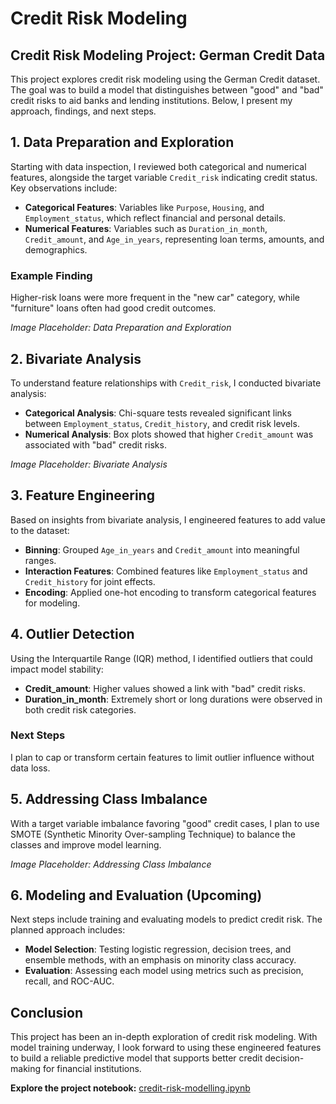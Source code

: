 # Credit Risk Modeling

## Credit Risk Modeling Project: German Credit Data
This project explores credit risk modeling using the German Credit dataset. The goal was to build a model that distinguishes between "good" and "bad" credit risks to aid banks and lending institutions. Below, I present my approach, findings, and next steps.

## 1. Data Preparation and Exploration
Starting with data inspection, I reviewed both categorical and numerical features, alongside the target variable `Credit_risk` indicating credit status. Key observations include:

- **Categorical Features**: Variables like `Purpose`, `Housing`, and `Employment_status`, which reflect financial and personal details.
- **Numerical Features**: Variables such as `Duration_in_month`, `Credit_amount`, and `Age_in_years`, representing loan terms, amounts, and demographics.

### Example Finding
Higher-risk loans were more frequent in the "new car" category, while "furniture" loans often had good credit outcomes.

_Image Placeholder: Data Preparation and Exploration_

## 2. Bivariate Analysis
To understand feature relationships with `Credit_risk`, I conducted bivariate analysis:

- **Categorical Analysis**: Chi-square tests revealed significant links between `Employment_status`, `Credit_history`, and credit risk levels.
- **Numerical Analysis**: Box plots showed that higher `Credit_amount` was associated with "bad" credit risks.

_Image Placeholder: Bivariate Analysis_

## 3. Feature Engineering
Based on insights from bivariate analysis, I engineered features to add value to the dataset:

- **Binning**: Grouped `Age_in_years` and `Credit_amount` into meaningful ranges.
- **Interaction Features**: Combined features like `Employment_status` and `Credit_history` for joint effects.
- **Encoding**: Applied one-hot encoding to transform categorical features for modeling.

## 4. Outlier Detection
Using the Interquartile Range (IQR) method, I identified outliers that could impact model stability:

- **Credit_amount**: Higher values showed a link with "bad" credit risks.
- **Duration_in_month**: Extremely short or long durations were observed in both credit risk categories.

### Next Steps
I plan to cap or transform certain features to limit outlier influence without data loss.

## 5. Addressing Class Imbalance
With a target variable imbalance favoring "good" credit cases, I plan to use SMOTE (Synthetic Minority Over-sampling Technique) to balance the classes and improve model learning.

_Image Placeholder: Addressing Class Imbalance_

## 6. Modeling and Evaluation (Upcoming)
Next steps include training and evaluating models to predict credit risk. The planned approach includes:

- **Model Selection**: Testing logistic regression, decision trees, and ensemble methods, with an emphasis on minority class accuracy.
- **Evaluation**: Assessing each model using metrics such as precision, recall, and ROC-AUC.

## Conclusion
This project has been an in-depth exploration of credit risk modeling. With model training underway, I look forward to using these engineered features to build a reliable predictive model that supports better credit decision-making for financial institutions.


**Explore the project notebook:** [credit-risk-modelling.ipynb](credit-risk-modelling.ipynb)
